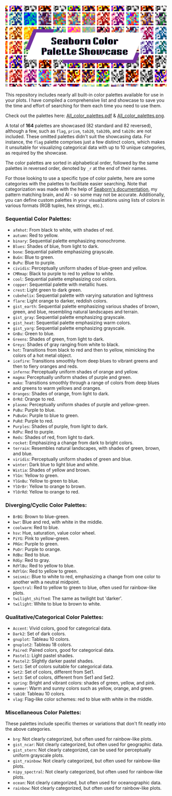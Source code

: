 ![Seaborn Color Palette Showcase](banner.png)

This repository includes nearly all built-in color palettes available for use in your plots. I have compiled a comprehensive list and showcase to save you the time and effort of searching for them each time you need to use them.

Check out the palettes here: [All_color_palettes.pdf](All_color_palettes.pdf) & [All_color_palettes.png](All_color_palettes.png).

A total of **164** palettes are showcased (82 standard and 82 reversed), although a few, such as `flag`, `prism`, `tab20`, `tab20b`, and `tab20c` are not included. These omitted palettes didn't suit the showcasing data. For instance, the `flag` palette comprises just a few distinct colors, which makes it unsuitable for visualizing categorical data with up to 10 unique categories, as required by the showcase.

The color palettes are sorted in alphabetical order, followed by the same palettes in reversed order, denoted by `_r` at the end of their names.

For those looking to use a specific type of color palette, here are some categories with the palettes to facilitate easier searching. Note that categorization was made with the help of [Seaborn's documentation](https://seaborn.pydata.org/tutorial/color_palettes.html), my pattern matching brain, and AI - so some may not be accurate. Additionally, you can define custom palettes in your visualizations using lists of colors in various formats (RGB tuples, hex strings, etc.).

### Sequential Color Palettes:

- `afmhot`: From black to white, with shades of red.
- `autumn`: Red to yellow.
- `binary`: Sequential palette emphasizing monochrome.
- `Blues`: Shades of blue, from light to dark.
- `bone`: Sequential palette emphasizing grayscale.
- `BuGn`: Blue to green.
- `BuPu`: Blue to purple.
- `cividis`: Perceptually uniform shades of blue-green and yellow.
- `CMRmap`: Black to purple to red to yellow to white.
- `cool`: Sequential palette emphasizing cool colors.
- `copper`: Sequential palette with metallic hues.
- `crest`: Light green to dark green.
- `cubehelix`: Sequential palette with varying saturation and lightness
- `flare`: Light orange to darker, reddish colors.
- `gist_earth`: Sequential palette emphasizing various shades of brown, green, and blue, resembling natural landscapes and terrain.
- `gist_gray`: Sequential palette emphasizing grayscale.
- `gist_heat`: Sequential palette emphasizing warm colors.
- `gist_yarg`: Sequential palette emphasizing grayscale.
- `GnBu`: Green to blue.
- `Greens`: Shades of green, from light to dark.
- `Greys`: Shades of gray ranging from white to black.
- `hot`: Transitions from black to red and then to yellow, mimicking the colors of a hot metal object.
- `icefire`: Transitions smoothly from deep blues to vibrant greens and then to fiery oranges and reds.
- `inferno`: Perceptually uniform shades of orange and yellow.
- `magma`: Perceptually uniform shades of purple and green.
- `mako`: Transitions smoothly through a range of colors from deep blues and greens to warm yellows and oranges.
- `Oranges`: Shades of orange, from light to dark.
- `OrRd`: Orange to red.
- `plasma`: Perceptually uniform shades of purple and yellow-green.
- `PuBu`: Purple to blue.
- `PuBuGn`: Purple to blue to green.
- `PuRd`: Purple to red.
- `Purples`: Shades of purple, from light to dark.
- `RdPu`: Red to purple.
- `Reds`: Shades of red, from light to dark.
- `rocket`: Emphasizing a change from dark to bright colors.
- `terrain`: Resembles natural landscapes, with shades of green, brown, and blue.
- `viridis`: Perceptually uniform shades of green and blue.
- `winter`: Dark blue to light blue and white.
- `Wistia`: Shades of yellow and brown.
- `YlGn`: Yellow to green.
- `YlGnBu`: Yellow to green to blue.
- `YlOrBr`: Yellow to orange to brown.
- `YlOrRd`: Yellow to orange to red.

### Diverging/Cyclic Color Palettes:

- `BrBG`: Brown to blue-green.
- `bwr`: Blue and red, with white in the middle.
- `coolwarm`: Red to blue.
- `hsv`: Hue, saturation, value color wheel.
- `PiYG`: Pink to yellow-green.
- `PRGn`: Purple to green.
- `PuOr`: Purple to orange.
- `RdBu`: Red to blue.
- `RdGy`: Red to gray.
- `RdYlBu`: Red to yellow to blue.
- `RdYlGn`: Red to yellow to green.
- `seismic`: Blue to white to red, emphasizing a change from one color to another with a neutral midpoint.
- `Spectral`: Red to yellow to green to blue, often used for rainbow-like plots.
- `twilight_shifted`: The same as twilight but 'darker'.
- `twilight`: White to blue to brown to white.

### Qualitative/Categorical Color Palettes:

- `Accent`: Vivid colors, good for categorical data.
- `Dark2`: Set of dark colors.
- `gnuplot`: Tableau 10 colors.
- `gnuplot2`: Tableau 18 colors.
- `Paired`: Paired colors, good for categorical data.
- `Pastel1`: Light pastel shades.
- `Pastel2`: Slightly darker pastel shades.
- `Set1`: Set of colors suitable for categorical data.
- `Set2`: Set of colors, different from Set1.
- `Set3`: Set of colors, different from Set1 and Set2.
- `spring`: Bright and vibrant colors: shades of green, yellow, and pink.
- `summer`: Warm and sunny colors such as yellow, orange, and green.
- `tab10`: Tableau 10 colors.
- `vlag`: Flag-like color schemes: red to blue with white in the middle.

### Miscellaneous Color Palettes:

These palettes include specific themes or variations that don't fit neatly into the above categories.

- `brg`: Not clearly categorized, but often used for rainbow-like plots.
- `gist_ncar`: Not clearly categorized, but often used for geographic data.
- `gist_stern`: Not clearly categorized, can be used for perceptually uniform grayscale plots.
- `gist_rainbow`: Not clearly categorized, but often used for rainbow-like plots.
- `nipy_spectral`: Not clearly categorized, but often used for rainbow-like plots.
- `ocean`: Not clearly categorized, but often used for oceanographic data.
- `rainbow`: Not clearly categorized, but often used for rainbow-like plots.
